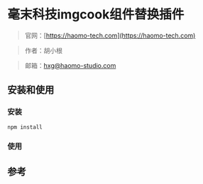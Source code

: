 # 毫末科技imgcook组件替换插件

> 官网：[https://haomo-tech.com](https://haomo-tech.com)

> 作者：胡小根

> 邮箱：hxg@haomo-studio.com

## 安装和使用

### 安装

```bash
npm install
```

### 使用

## 参考

